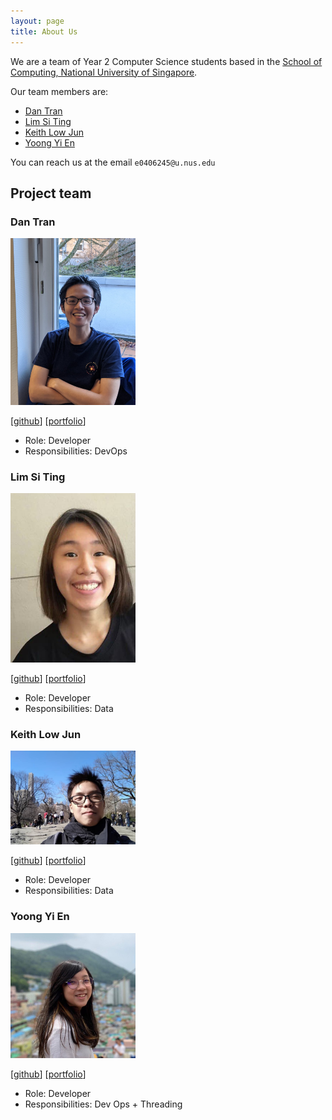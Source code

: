 ```yaml
---
layout: page
title: About Us
---
```



We are a team of Year 2 Computer Science students based in the [School of Computing, National University of Singapore](http://www.comp.nus.edu.sg).

Our team members are:
* [Dan Tran](#dan-tran)
* [Lim Si Ting](#lim-si-ting)
* [Keith Low Jun](#keith-low-jun)
* [Yoong Yi En](#yoong-yi-en)

You can reach us at the email `e0406245@u.nus.edu`

## Project team

### Dan Tran

<img src="images/picasdan9.png" width="200px">

[[github](https://github.com/picasdan9)]
[[portfolio](team/picasdan9.md)]

* Role: Developer
* Responsibilities: DevOps

### Lim Si Ting

<img src="images/sitingst.png" width="200px">

[[github](https://github.com/SiTingST)]
[[portfolio](team/sitingst.md)]

* Role: Developer
* Responsibilities: Data  

### Keith Low Jun

<img src="images/fairyinabottle4.png" width="200px">

[[github](http://github.com/fairyinabottle4)] [[portfolio](team/fairyinabottle4.md)]

* Role: Developer
* Responsibilities: Data

### Yoong Yi En

<img src="images/yienyoong.png" width="200px">

[[github](http://github.com/yienyoong)]
[[portfolio](team/yienyoong.md)]

* Role: Developer
* Responsibilities: Dev Ops + Threading

